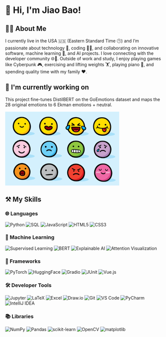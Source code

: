 # 👋 Hi, I'm Jiao Bao!


## 🙋🏻 About Me

I currently live in the USA 🇺🇸 (Eastern Standard Time 🕒) and I’m passionate about technology 🚀, coding 👨‍💻, and collaborating on innovative software, machine learning 🤖, and AI projects. I love connecting with the developer community 🌐👥. Outside of work and study, I enjoy playing games like Cyberpunk 🎮, exercising and lifting weights 🏋️, playing piano 🎹, and spending quality time with my family ❤️.


## 🔭 I'm currently working on 
This project fine-tunes DistilBERT on the GoEmotions dataset and maps the 28 original emotions to 6 Ekman emotions + neutral.

[![Emotion Classification](emotion.png)](https://huggingface.co/spaces/yanb1820/ekman-emotion-distilbert)



## ⚒️ My Skills

### 🌐 Languages
![Python](https://img.shields.io/badge/Python-3776AB?style=for-the-badge&logo=python&logoColor=white)
![SQL](https://img.shields.io/badge/SQL-4479A1?style=for-the-badge&logo=postgresql&logoColor=white)
![JavaScript](https://img.shields.io/badge/JavaScript-F7DF1E?style=for-the-badge&logo=javascript&logoColor=black)
![HTML5](https://img.shields.io/badge/HTML5-E34F26?style=for-the-badge&logo=html5&logoColor=white)
![CSS3](https://img.shields.io/badge/CSS3-1572B6?style=for-the-badge&logo=css3&logoColor=white)

### 🤖 Machine Learning
![Supervised Learning](https://img.shields.io/badge/Supervised%20Learning-FF6F00?style=for-the-badge)
![BERT](https://img.shields.io/badge/BERT-00599C?style=for-the-badge)
![Explainable AI](https://img.shields.io/badge/Explainable%20AI-00C853?style=for-the-badge)
![Attention Visualization](https://img.shields.io/badge/Attention%20Visualization-FFD600?style=for-the-badge)

### 🧰 Frameworks
![PyTorch](https://img.shields.io/badge/PyTorch-EE4C2C?style=for-the-badge&logo=pytorch&logoColor=white)
![HuggingFace](https://img.shields.io/badge/HuggingFace-FFBF00?style=for-the-badge&logo=huggingface&logoColor=white)
![Gradio](https://img.shields.io/badge/Gradio-009688?style=for-the-badge)
![JUnit](https://img.shields.io/badge/JUnit-25A162?style=for-the-badge&logo=junit5&logoColor=white)
![Vue.js](https://img.shields.io/badge/Vue.js-4FC08D?style=for-the-badge&logo=vue.js&logoColor=white)

### 🛠️ Developer Tools
![Jupyter](https://img.shields.io/badge/Jupyter-F37626?style=for-the-badge&logo=jupyter&logoColor=white)
![LaTeX](https://img.shields.io/badge/LaTeX-008080?style=for-the-badge&logo=latex&logoColor=white)
![Excel](https://img.shields.io/badge/Excel-217346?style=for-the-badge&logo=microsoft-excel&logoColor=white)
![Draw.io](https://img.shields.io/badge/Draw.io-F08705?style=for-the-badge)
![Git](https://img.shields.io/badge/Git-F05032?style=for-the-badge&logo=git&logoColor=white)
![VS Code](https://img.shields.io/badge/VS%20Code-007ACC?style=for-the-badge&logo=visual-studio-code&logoColor=white)
![PyCharm](https://img.shields.io/badge/PyCharm-000000?style=for-the-badge&logo=pycharm&logoColor=white)
![IntelliJ IDEA](https://img.shields.io/badge/IntelliJ%20IDEA-000000?style=for-the-badge&logo=intellij-idea&logoColor=white)

### 📚 Libraries
![NumPy](https://img.shields.io/badge/NumPy-013243?style=for-the-badge&logo=numpy&logoColor=white)
![Pandas](https://img.shields.io/badge/Pandas-150458?style=for-the-badge&logo=pandas&logoColor=white)
![scikit-learn](https://img.shields.io/badge/scikit--learn-F7931E?style=for-the-badge&logo=scikit-learn&logoColor=white)
![OpenCV](https://img.shields.io/badge/OpenCV-5C3EE8?style=for-the-badge&logo=opencv&logoColor=white)
![matplotlib](https://img.shields.io/badge/matplotlib-11557C?style=for-the-badge)




